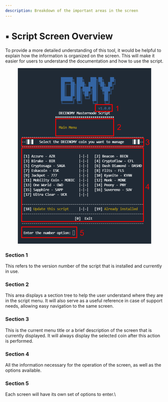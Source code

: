 ```yaml
---
description: Breakdown of the important areas in the screen
---
```


# ▪ Script Screen Overview

To provide a more detailed understanding of this tool, it would be helpful to explain how the information is organized on the screen. This will make it easier for users to understand the documentation and how to use the script.

<div align="left">

<figure><img src="../../.gitbook/assets/Script_0_screen_overview.png" alt=""><figcaption></figcaption></figure>

</div>

### Section 1

This refers to the version number of the script that is installed and currently in use.

### Section 2

This area displays a section tree to help the user understand where they are in the script menu. It will also serve as a useful reference in case of support needs, allowing easy navigation to the same screen.

### Section 3

This is the current menu title or a brief description of the screen that is currently displayed. It will always display the selected coin after this action is performed.

### Section 4

All the information necessary for the operation of the screen, as well as the options available.

### Section 5

Each screen will have its own set of options to enter.\

